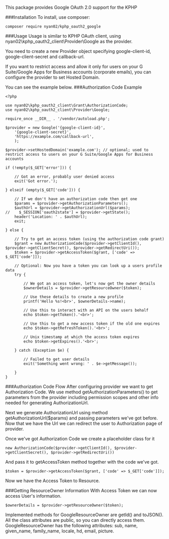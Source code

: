 This package provides Google OAuth 2.0 support for the KPHP

###Installation
To install, use composer:

```composer require nyan02/kphp_oauth2_google```

###Usage
Usage is similar to KPHP OAuth client, using nyan02\kphp_oauth2_client\Provider\Google
as the provider.

You need to create a new Provider object specifying google-client-id,
google-client-secret and callback-url.

If you want to restrict access and allow it only for users 
on your G Suite/Google Apps for Business accounts (corporate emails), 
you can configure the provider to set Hosted Domain.

You can see the example below.
###Authorization Code Example
```
<?php

use nyan02\kphp_oauth2_client\Grant\AuthorizationCode;
use nyan02\kphp_oauth2_client\Provider\Google;

require_once __DIR__ . '/vendor/autoload.php';

$provider = new Google('{google-client-id}',
    '{google-client-secret}',
    'https://example.com/callback-url',
    );
    
$provider->setHostedDomain('example.com'); // optional; used to restrict access to users on your G Suite/Google Apps for Business accounts

if (!empty($_GET['error'])) {

    // Got an error, probably user denied access
    exit('Got error.');

} elseif (empty($_GET['code'])) {

    // If we don't have an authorization code then get one
    $params = $provider->getAuthorizationParameters();
    $authUrl = $provider->getAuthorizationUrl($params);
//    $_SESSION['oauth2state'] = $provider->getState();
    header('Location: ' . $authUrl);
    exit;

} else {

    // Try to get an access token (using the authorization code grant)
    $grant = new AuthorizationCode($provider->getClientId(), $provider->getClientSecret(), $provider->getRedirectUri());
    $token = $provider->getAccessToken($grant, ['code' => $_GET['code']]);

    // Optional: Now you have a token you can look up a users profile data
    try {

        // We got an access token, let's now get the owner details
        $ownerDetails = $provider->getResourceOwner($token);

        // Use these details to create a new profile
        printf('Hello %s!<br>', $ownerDetails->name);

        // Use this to interact with an API on the users behalf
        echo $token->getToken().'<br>';

        // Use this to get a new access token if the old one expires
        echo $token->getRefreshToken().'<br>';

        // Unix timestamp at which the access token expires
        echo $token->getExpires().'<br>';

    } catch (Exception $e) {

        // Failed to get user details
        exit('Something went wrong: ' . $e->getMessage());

    }
}
```

###Authorization Code Flow
After configuring provider we want to get Authorization Code. We use
method getAuthorizationParameters() to get parameters from the provider
including permission scopes and other info needed for generating
AuthorizationUrl.

Next we generate AuthorizationUrl using method getAuthorizationUrl($params)
and passing parameters we've got before. Now that we have the Url we can
redirect the user to Authorization page of provider.

Once we've got Authorization Code we create a placeholder class for it

```new AuthorizationCode($provider->getClientId(), $provider->getClientSecret(), $provider->getRedirectUri())```

And pass it to getAccessToken method together with the code we've got.

```$token = $provider->getAccessToken($grant, ['code' => $_GET['code']]);```

Now we have the Access Token to Resource.

###Getting ResourceOwner Information
With Access Token we can now access User's information.

```$ownerDetails = $provider->getResourceOwner($token);```

Implemented methods for GoogleResourceOwner are getId() and
toJSON(). All the class attributes are public, so you can directly
access them. GoogleResourceOwner has the following attributes:
sub, name, given_name, family_name, locale, hd, email, picture.
